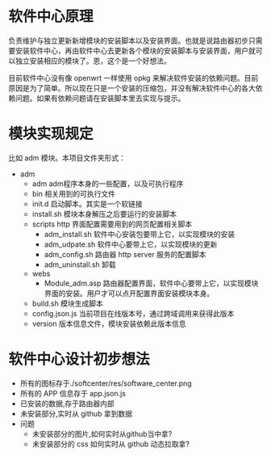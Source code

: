 软件中心原理
=====
负责维护与独立更新新增模块的安装脚本以及安装界面。也就是说路由器初步只需要安装软件中心，再由软件中心去更新各个模块的安装脚本与安装界面，用户就可以独立安装相应的模块了。恩，这个是一个好想法。

目前软件中心没有像 openwrt 一样使用 opkg 来解决软件安装的依赖问题。目前原因是为了简单。所以现在只是一个安装的压缩包，并没有解决软件中心的各大依赖问题。如果有依赖问题请在安装脚本里去实现与提示。

模块实现规定
======
比如 adm 模块。本项目文件夹形式：
* adm
  * adm adm程序本身的一些配置，以及可执行程序
  * bin 相关用到的可执行文件
  * init.d 启动脚本。其实是一个软链接
  * install.sh 模块本身解压之后要运行的安装脚本
  * scripts http 界面配置需要用到的网页配置相关脚本
    * adm_install.sh 软件中心安装包要带上它，以实现模块的安装
    * adm_udpate.sh 软件中心要带上它，以实现模块的更新
    * adm_config.sh 路由器 http server 服务的配置脚本
    * adm_uninstall.sh 卸载
  * webs
    * Module_adm.asp 路由器配置界面，软件中心要带上它，以实现模块界面的安装。用户才可以点开配置界面安装模块本身。
  * build.sh 模块生成脚本
  * config.json.js 当前项目在线版本号，通过跨域调用来获得此版本
  * version 版本信息文件，模块安装依赖此版本信息

软件中心设计初步想法
======
* 所有的图标存于./softcenter/res/software_center.png
* 所有的 APP 信息存于 app.json.js
* 已安装的数据,存于路由器内部
* 未安装部分,实时从 github 拿到数据
* 问题
  * 未安装部分的图片,如何实时从github当中拿?
  * 未安装部分的 css 如何实时从 github 动态拉取拿?
